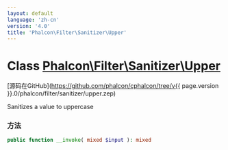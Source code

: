 ```yaml
---
layout: default
language: 'zh-cn'
version: '4.0'
title: 'Phalcon\Filter\Sanitizer\Upper'
---
```


# Class [Phalcon\Filter\Sanitizer\Upper](Phalcon_Filter_Sanitizer_Upper)

[源码在GitHub](https://github.com/phalcon/cphalcon/tree/v{{ page.version }}.0/phalcon/filter/sanitizer/upper.zep)

Sanitizes a value to uppercase

### 方法

```php
public function __invoke( mixed $input ): mixed
```